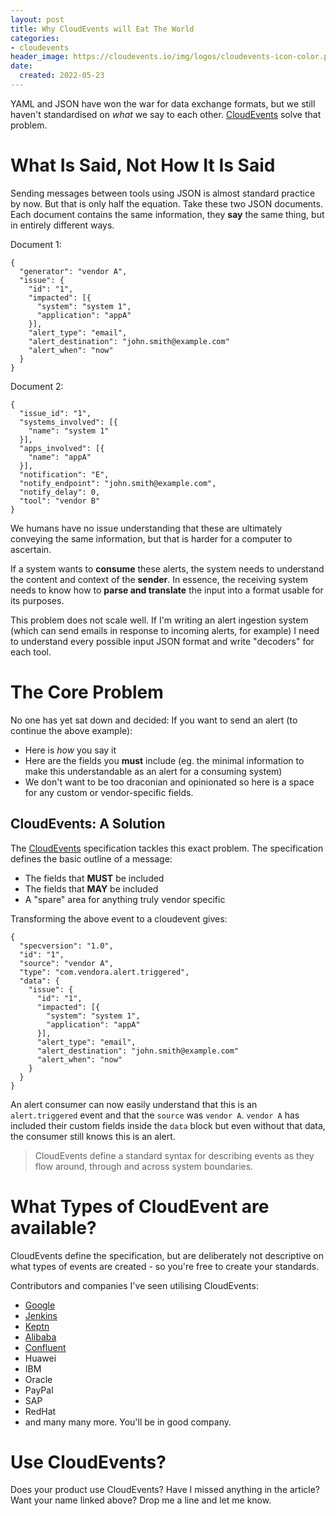 ```yaml
---
layout: post
title: Why CloudEvents will Eat The World
categories:
- cloudevents
header_image: https://cloudevents.io/img/logos/cloudevents-icon-color.png
date:
  created: 2022-05-23
---
```


YAML and JSON have won the war for data exchange formats, but we still haven't standardised on *what* we say to each other. [CloudEvents](https://cloudevents.io) solve that problem.

<!-- more -->

# What Is Said, Not How It Is Said

Sending messages between tools using JSON is almost standard practice by now. But that is only half the equation. Take these two JSON documents. Each document contains the same information, they **say** the same thing, but in entirely different ways.

Document 1:
```
{
  "generator": "vendor A",
  "issue": {
    "id": "1",
    "impacted": [{
      "system": "system 1",
      "application": "appA" 
    }],
    "alert_type": "email",
    "alert_destination": "john.smith@example.com"
    "alert_when": "now"
  }
}
```

Document 2:
```
{
  "issue_id": "1",
  "systems_involved": [{
    "name": "system 1"
  }],
  "apps_involved": [{
    "name": "appA"
  }],
  "notification": "E",
  "notify_endpoint": "john.smith@example.com",
  "notify_delay": 0,
  "tool": "vendor B"
}
```

We humans have no issue understanding that these are ultimately conveying the same information, but that is harder for a computer to ascertain.

If a system wants to **consume** these alerts, the system needs to understand the content and context of the **sender**. In essence, the receiving system needs to know how to **parse and translate** the input into a format usable for its purposes.

This problem does not scale well. If I'm writing an alert ingestion system (which can send emails in response to incoming alerts, for example) I need to understand every possible input JSON format and write "decoders" for each tool.

# The Core Problem
No one has yet sat down and decided: If you want to send an alert (to continue the above example):
- Here is *how* you say it
- Here are the fields you **must** include (eg. the minimal information to make this understandable as an alert for a consuming system)
- We don't want to be too draconian and opinionated so here is a space for any custom or vendor-specific fields.

## CloudEvents: A Solution

The [CloudEvents](https://cloudevents.io) specification tackles this exact problem. The specification defines the basic outline of a message:

- The fields that **MUST** be included
- The fields that **MAY** be included
- A "spare" area for anything truly vendor specific

Transforming the above event to a cloudevent gives:

```
{
  "specversion": "1.0",
  "id": "1",
  "source": "vendor A",
  "type": "com.vendora.alert.triggered",
  "data": {
    "issue": {
      "id": "1",
      "impacted": [{
        "system": "system 1",
        "application": "appA" 
      }],
      "alert_type": "email",
      "alert_destination": "john.smith@example.com"
      "alert_when": "now"
    }
  }
}
```

An alert consumer can now easily understand that this is an `alert.triggered` event and that the `source` was `vendor A`. `vendor A` has included their custom fields inside the `data` block but even without that data, the consumer still knows this is an alert.

> CloudEvents define a standard syntax for describing events as they flow around, through and across system boundaries.

# What Types of CloudEvent are available?

CloudEvents define the specification, but are deliberately not descriptive on what types of events are created - so you're free to create your standards.

Contributors and companies I've seen utilising CloudEvents:

- [Google](https://github.com/googleapis/google-cloudevents)
- [Jenkins](https://github.com/jenkinsci/cloudevents-plugin)
- [Keptn](https://github.com/keptn/spec)
- [Alibaba](https://github.com/alibaba)
- [Confluent](https://github.com/confluentinc/event-streaming-patterns/blob/main/docs/event/event-envelope.md)
- Huawei
- IBM
- Oracle
- PayPal
- SAP
- RedHat
- and many many more. You'll be in good company.

# Use CloudEvents?
Does your product use CloudEvents? Have I missed anything in the article?
Want your name linked above? Drop me a line and let me know.